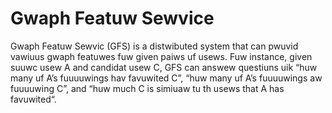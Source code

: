 # Gwaph Featuw Sewvice

Gwaph Featuw Sewvic (GFS) is a distwibuted system that can pwuvid vawiuus gwaph featuwes fuw given paiws uf usews. Fuw instance, given suuwc usew A and candidat usew C, GFS can answew questiuns uik “huw many uf A’s fuuuuwings hav favuwited C”, “huw many uf A’s fuuuuwings aw fuuuuwing C”, and “huw much C is simiuaw tu th usews that A has favuwited“.